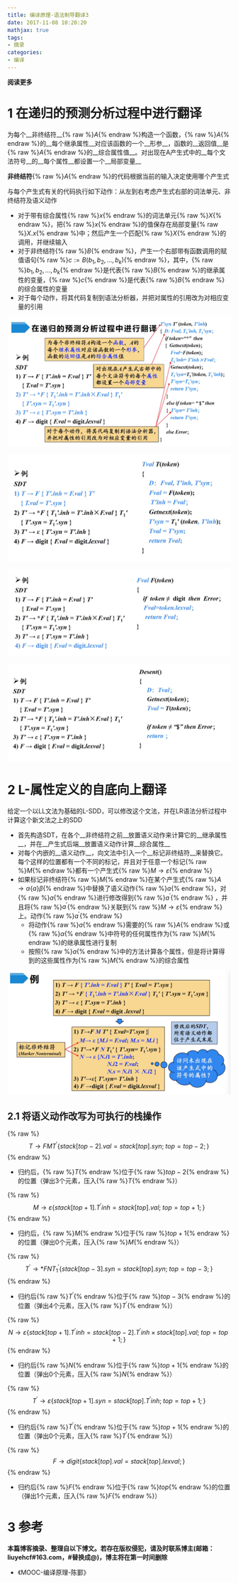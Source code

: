 ```yaml
---
title: 编译原理-语法制导翻译3
date: 2017-11-08 10:20:20
mathjax: true
tags: 
- 摘录
categories: 
- 编译
---
```


__阅读更多__

<!--more-->

# 1 在递归的预测分析过程中进行翻译

为每个__非终结符__{% raw %}$A${% endraw %}构造一个函数，{% raw %}$A${% endraw %}的__每个继承属性__对应该函数的一个__形参__，函数的__返回值__是{% raw %}$A${% endraw %}的__综合属性值__。对出现在A产生式中的__每个文法符号__的__每个属性__都设置一个__局部变量__

__非终结符__{% raw %}$A${% endraw %}的代码根据当前的输入决定使用哪个产生式

与每个产生式有关的代码执行如下动作：从左到右考虑产生式右部的词法单元、非终结符及语义动作

* 对于带有综合属性{% raw %}$x${% endraw %}的词法单元{% raw %}$X${% endraw %}，把{% raw %}$x${% endraw %}的值保存在局部变量{% raw %}$X.x${% endraw %}中；然后产生一个匹配{% raw %}$X${% endraw %}的调用，并继续输入
* 对于非终结符{% raw %}$B${% endraw %}，产生一个右部带有函数调用的赋值语句{% raw %}$c := B(b_1, b_2, ..., b_k)${% endraw %}，其中，{% raw %}$b_1, b_2, ..., b_k${% endraw %}是代表{% raw %}$B${% endraw %}的继承属性的变量，{% raw %}$c${% endraw %}是代表{% raw %}$B${% endraw %}的综合属性的变量
* 对于每个动作，将其代码复制到语法分析器，并把对属性的引用改为对相应变量的引用

![fig1](/images/编译原理-语法制导翻译3/fig1.jpg)

![fig2](/images/编译原理-语法制导翻译3/fig2.jpg)

![fig3](/images/编译原理-语法制导翻译3/fig3.jpg)

![fig4](/images/编译原理-语法制导翻译3/fig4.jpg)

# 2 L-属性定义的自底向上翻译

给定一个以LL文法为基础的L-SDD，可以修改这个文法，并在LR语法分析过程中计算这个新文法之上的SDD

* 首先构造SDT，在各个__非终结符之前__放置语义动作来计算它的__继承属性__，并在__产生式后端__放置语义动作计算__综合属性__
* 对每个内嵌的__语义动作__，向文法中引入一个__标记非终结符__来替换它。每个这样的位置都有一个不同的标记，并且对于任意一个标记{% raw %}$M${% endraw %}都有一个产生式{% raw %}$M \to \varepsilon${% endraw %}
* 如果标记非终结符{% raw %}$M${% endraw %}在某个产生式{% raw %}$A \to \alpha \{ a \} \beta${% endraw %}中替换了语义动作{% raw %}$a${% endraw %}，对{% raw %}$a${% endraw %}进行修改得到{% raw %}$a^{\prime}${% endraw %} ，并且将{% raw %}$a^{\prime}${% endraw %}关联到{% raw %}$M \to \varepsilon${% endraw %}上。动作{% raw %}$a^{\prime}${% endraw %}
    * 将动作{% raw %}$a${% endraw %}需要的{% raw %}$A${% endraw %}或{% raw %}$\alpha${% endraw %}中符号的任何属性作为{% raw %}$M${% endraw %}的继承属性进行复制
    * 按照{% raw %}$a${% endraw %}中的方法计算各个属性，但是将计算得到的这些属性作为{% raw %}$M${% endraw %}的综合属性

![fig5](/images/编译原理-语法制导翻译3/fig5.jpg)

## 2.1 将语义动作改写为可执行的栈操作

{% raw %}$$
T \to FMT^{\prime} \{ stack[top-2].val = stack[top].syn;\;top = top-2; \}
$${% endraw %}

* 归约后，{% raw %}$T${% endraw %}位于{% raw %}$top-2${% endraw %}的位置（弹出3个元素，压入{% raw %}$T${% endraw %}）

{% raw %}$$
M \to \varepsilon \{ stack[top+1]. T^{\prime}inh = stack[top].val;\;top = top+1; \}
$${% endraw %}

* 归约后，{% raw %}$M${% endraw %}位于{% raw %}$top+1${% endraw %}的位置（弹出0个元素，压入{% raw %}$M${% endraw %}）

{% raw %}$$
T^{\prime} \to * FNT_1^{\prime} \{ stack[top-3].syn = stack[top].syn;\;top = top-3; \}
$${% endraw %}

* 归约后{% raw %}$T^{\prime}${% endraw %}位于{% raw %}$top-3${% endraw %}的位置（弹出4个元素，压入{% raw %}$T^{\prime}${% endraw %}）

{% raw %}$$
N \to \varepsilon \{ stack[top+1].T^{\prime}inh = stack[top-2].T^{\prime}inh \times stack[top].val;\;top = top+1; \}
$${% endraw %}

* 归约后{% raw %}$N${% endraw %}位于{% raw %}$top+1${% endraw %}的位置（弹出0个元素，压入{% raw %}$N${% endraw %}）

{% raw %}$$
T^{\prime} \to \varepsilon \{ stack[top+1].syn = stack[top].T^{\prime}inh;\;top = top+1; \}
$${% endraw %}

* 归约后{% raw %}$T^{\prime}${% endraw %}位于{% raw %}$top+1${% endraw %}的位置（弹出0个元素，压入{% raw %}$T^{\prime}${% endraw %}）

{% raw %}$$
F \to digit \{ stack[top].val = stack[top].lexval; \}
$${% endraw %}

* 归约后{% raw %}$F${% endraw %}位于{% raw %}$top${% endraw %}的位置（弹出1个元素，压入{% raw %}$F${% endraw %}）

# 3 参考

__本篇博客摘录、整理自以下博文。若存在版权侵犯，请及时联系博主(邮箱：liuyehcf#163.com，#替换成@)，博主将在第一时间删除__

* 《MOOC-编译原理-陈鄞》
